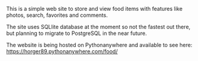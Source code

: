 This is a simple web site to store and view food items with features like photos, search,  favorites and comments.

The site uses SQLlite database at the moment so not the fastest out there, but planning to migrate to PostgreSQL in the near future.

The website is being hosted on Pythonanywhere and available to see here:
https://horger89.pythonanywhere.com/food/
